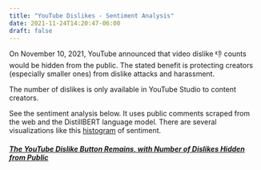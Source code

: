 ```yaml
---
title: "YouTube Dislikes - Sentiment Analysis"
date: 2021-11-24T14:20:47-06:00
draft: false
---
```


On November 10, 2021, YouTube announced that video dislike :thumbsdown: counts would be hidden from the public. The stated benefit is protecting creators (especially smaller ones) from dislike attacks and harassment.

The number of dislikes is only available in YouTube Studio to content creators.

See the sentiment analysis below.  It uses public comments scraped from the web and the DistillBERT language model.  There are several visualizations like this [histogram](comment_sentiment.jpg) of sentiment.

##### [The YouTube Dislike Button Remains, with Number of Dislikes Hidden from Public](https://github.com/jkmackie/youtube_dislike_count_removal_sentiment)
